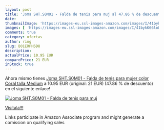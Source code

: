 ```yaml
---
layout: post
title: 'Joma SHT.S0M01 - Falda de tenis para muj al 47.86 % de descuento'
date: 
thumbnailImage: 'https://images-eu.ssl-images-amazon.com/images/I/41bykK66loL._SL200_.jpg'
images: [ 'https://images-eu.ssl-images-amazon.com/images/I/41bykK66loL._SL200_.jpg' ]
comments: true
category: ofertas
author: ring
slug: B01ERPH5D8
description:
actualPrice: 10.95 EUR
comparePrice: 21 EUR
inStock: true
---
```


Ahora mismo tienes [Joma SHT.S0M01 - Falda de tenis para mujer  color Coral  talla Medium](https://www.amazon.es/dp/B01ERPH5D8/?tag=tolees-21) a 10.95 EUR (original: 21 EUR) (47.86 %  de descuento) en el siguiente enlace!

[![Joma SHT.S0M01 - Falda de tenis para muj](https://images-eu.ssl-images-amazon.com/images/I/41bykK66loL._SL200_.jpg)](https://www.amazon.es/dp/B01ERPH5D8/?tag=tolees-21)

[Visítala!!!](https://www.amazon.es/dp/B01ERPH5D8/?tag=tolees-21)

Links participate in Amazon Associate program and might generate a comission on qualifying sales
